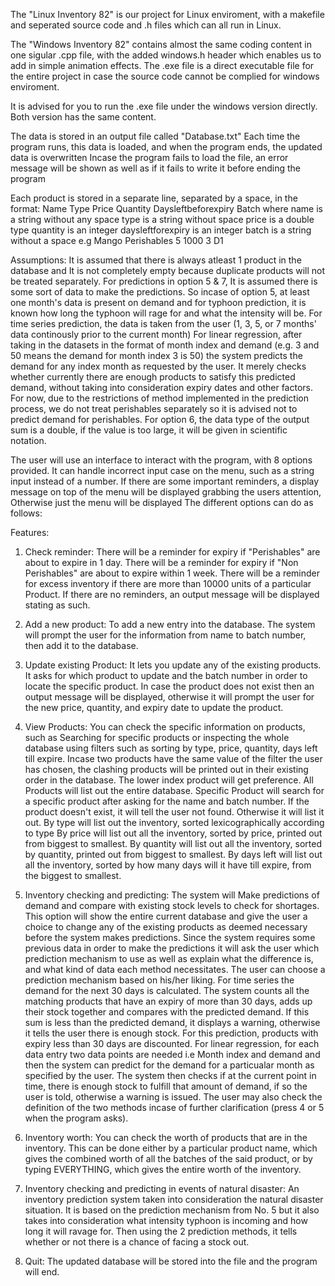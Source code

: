 The "Linux Inventory 82" is our project for Linux enviroment, with a makefile and seperated source code and .h files which can all run in Linux.

The "Windows Inventory 82" contains almost the same coding content in one sigular .cpp file, with the added windows.h header which enables us to add in simple animation effects. The .exe file is a direct executable file for the entire project in case the source code cannot be complied for windows enviroment.

It is advised for you to run the .exe file under the windows version directly. Both version has the same content.

The data is stored in an output file called "Database.txt"
Each time the program runs, this data is loaded, and when the program ends, the updated data is overwritten
Incase the program fails to load the file, an error message will be shown as well as if it fails to write it before ending the program

Each product is stored in a separate line, separated by a space, in the format:
Name Type Price Quantity Daysleftbeforexpiry Batch
where name is a string without any space
type is a string without space
price is a double type
quantity is an integer
daysleftforexpiry is an integer
batch is a string without a space
e.g 
Mango Perishables 5 1000 3 D1

Assumptions: 
It is assumed that there is always atleast 1 product in the database and It is not completely empty because duplicate products will not be treated separately.
For predictions in option 5 & 7, It is assumed there is some sort of data to make the predictions. So incase of option 5, at least one month's data is present on demand and for typhoon prediction, it is known how long the typhoon will rage for and what the intensity will be.
For time series prediction, the data is taken from the user (1, 3, 5, or 7 months' data continously prior to the current month)
For linear regression, after taking in the datasets in the format of month index and demand (e.g. 3 and 50 means the demand for month index 3 is 50) the system predicts the demand for any index month as requested by the user. It merely checks whether currently there are enough products to satisfy this predicted demand, without taking into consideration expiry dates and other factors.
For now, due to the restrictions of method implemented in the prediction process, we do not treat perishables separately so it is advised not to predict demand for perishables. 
For option 6, the data type of the output sum is a double, if the value is too large, it will be given in scientific notation.



The user will use an interface to interact with the program, with 8 options provided. It can handle incorrect input case on the menu, such as a string input instead of a number.
If there are some important reminders, a display message on top of the menu will be displayed grabbing the users attention, Otherwise just the menu will be displayed
The different options can do as follows:

Features:
1. Check reminder: 
There will be a reminder for expiry if "Perishables" are about to expire in 1 day.
There will be a reminder for expiry if "Non Perishables" are about to expire within 1 week.
There will be a reminder for excess inventory if there are more than 10000 units of a particular Product.
If there are no reminders, an output message will be displayed stating as such.

2. Add a new product: To add a new entry into the database. The system will prompt the user for the information from name to batch number, then add it to the database.

3. Update existing Product: It lets you update any of the existing products. It asks for which product to update and the batch number in order to locate the specific product.
In case the product does not exist then an output message will be displayed, otherwise it will prompt the user for the new price, quantity, and expiry date to update the product.

4. View Products: You can check the specific information on products, such as Searching for specific products or inspecting the whole database using filters such as sorting by type, price, quantity, days left till expire. Incase two products have the same value of the filter the user has chosen, the clashing products will be printed out in their existing order in the database. The lower index product will get preference.
All Products will list out the entire database.
Specific Product will search for a specific product after asking for the name and batch number. If the product doesn't exist, it will tell the user not found. Otherwise it will list it out.
By type will list out the inventory, sorted lexicographically according to type
By price will list out all the inventory, sorted by price, printed out from biggest to smallest.
By quantity will list out all the inventory, sorted by quantity, printed out from biggest to smallest.
By days left will list out all the inventory, sorted by how many days will it have till expire, from the biggest to smallest.

5. Inventory checking and predicting: The system will Make predictions of demand and compare with existing stock levels to check for shortages. This option will show the entire current database and give the user a choice to change any of the existing products as deemed necessary before the system makes predictions. Since the system requires some previous data in order to make the predictions it will ask the user which prediction mechanism to use as well as explain what the difference is, and what kind of data each method necessitates. The user can choose a prediction mechanism based on his/her liking.
For time series the demand for the next 30 days is calculated. The system counts all the matching products that have an expiry of more than 30 days, adds up their stock together and compares with the predicted demand. If this sum is less than the predicted demand, it displays a warning, otherwise it tells the user there is enough stock. For this prediction, products with expiry less than 30 days are discounted.
For linear regression, for each data entry two data points are needed i.e Month index and demand and then the system can predict for the demand for a particualar month as specified by the user. The system then checks if at the current point in time, there is enough stock to fulfill that amount of demand, if so the user is told, otherwise a warning is issued.
The user may also check the definition of the two methods incase of further clarification (press 4 or 5 when the program asks). 

6. Inventory worth: You can check the worth of products that are in the inventory. This can be done either by a particular product name, which gives the combined worth of all the batches of the said product, or by typing EVERYTHING, which gives the entire worth of the inventory.

7. Inventory checking and predicting in events of natural disaster: An inventory prediction system taken into consideration the natural disaster situation. It is based on the prediction mechanism from No. 5 but it also takes into consideration what intensity typhoon is incoming and how long it will ravage for. Then using the 2 prediction methods, it tells whether or not there is a chance of facing a stock out.

8. Quit: The updated database will be stored into the file and the program will end.


